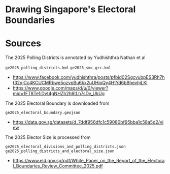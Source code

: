 # Drawing Singapore's Electoral Boundaries



# Sources

The 2025 Polling Districts is annotated by Yudhishthra Nathan et al

`ge2025_polling_districts.kml`
`ge2025_smc_grc.kml`

- https://www.facebook.com/yudhishthra/posts/pfbid02SgcvubpES3Rh7ht32qjCc4KCUCMRbwe5ozvpBu6kx2uUHioQy4HtYd6bBhevhjLKl
- https://www.google.com/maps/d/u/0/viewer?mid=1FT8Te1iDvt4gNHZh2h6tLh7sDv_UkUg


The 2025 Electoral Boundary is downloaded from

`ge2025_electoral_boundary.geojson`

- https://data.gov.sg/datasets/d_7ddf956dfc1c59080bf95bba1c58a5d2/view


The 2025 Elector Size is processed from

`ge2025_electoral_divisions_and_polling_districts.json`
`ge2025_polling_districts_and_electoral_size.json`

- https://www.eld.gov.sg/pdf/White_Paper_on_the_Report_of_the_Electoral_Boundaries_Review_Committee_2025.pdf
